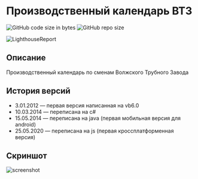 # Производственный календарь ВТЗ
![GitHub code size in bytes](https://img.shields.io/github/languages/code-size/McFev/vtz-calendar) ![GitHub repo size](https://img.shields.io/github/repo-size/McFev/vtz-calendar)

![LighthouseReport](https://github.com/McFev/vtz-calendar/assets/2652370/a3e5d9db-71b8-4cb4-85dd-c3adc26bf09a)

## Описание
Производственный календарь по сменам Волжского Трубного Завода

## История версий
* 3.01.2012 — первая версия написанная на vb6.0
* 10.03.2014 — переписана на c#
* 15.05.2014 — переписана на java (первая мобильная версия для android)
* 25.05.2020 — переписана на js (первая кроссплатформенная версия)

## Скриншот
![screenshot](https://github.com/McFev/vtz-calendar/assets/2652370/123d77ae-92f6-40bb-839d-40547ec454d7)
